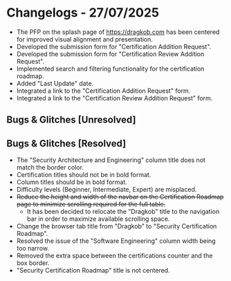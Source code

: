 # Changelogs - 27/07/2025
- The PFP on the splash page of https://dragkob.com has been centered for improved visual alignment and presentation.
- Developed the submission form for "Certification Addition Request".
- Developed the submission form for "Certification Review Addition Request".
- Implemented search and filtering functionality for the certification roadmap.
- Added "Last Update" date.
- Integrated a link to the "Certification Addition Request" form.
- Integrated a link to the "Certification Review Addition Request" form.

## Bugs & Glitches [Unresolved]


## Bugs & Glitches [Resolved]
- The "Security Architecture and Engineering" column title does not match the border color.
- Certification titles should not be in bold format.
- Column titles should be in bold format.
- Difficulty levels (Beginner, Intermediate, Expert) are misplaced.
- ~~Reduce the height and width of the navbar on the Certification Roadmap page to minimize scrolling required for the full table.~~  
  - It has been decided to relocate the "Dragkob" title to the navigation bar in order to maximize available scrolling space.
- Change the browser tab title from "Dragkob" to "Security Certification Roadmap".
- Resolved the issue of the "Software Engineering" column width being too narrow.
- Removed the extra space between the certifications counter and the box border.
- "Security Certification Roadmap" title is not centered.
